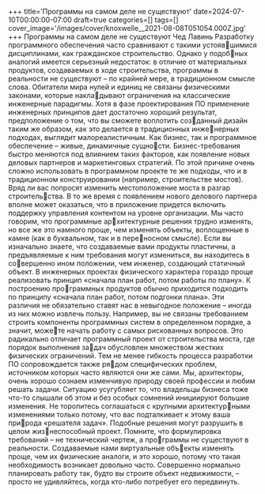 +++
title='Программы на самом деле не существуют'
date=2024-07-10T00:00:00-07:00
draft=true
categories=[]
tags=[]
cover_image='/images/cover/knoxwelle__2021-08-08T051054.000Z.jpg'
+++
Программы на самом деле 
не существуют
Чед Лавинь
Разработку программного обеспечения часто сравнивают с такими устоявшимися дисциплинами, как гражданское строительство. Однако у подобных аналогий имеется серьезный недостаток: в отличие от материальных
продуктов, создаваемых в ходе строительства, программы в реальности не
существуют – по крайней мере, в традиционном смысле слова. Обитатели
мира нулей и единиц не связаны физическими законами, которые накладывают ограничения на классические инженерные парадигмы. Хотя в фазе
проектирования ПО применение инженерных принципов дает достаточно
хороший результат, предположение о том, что вы сможете воплотить созданный дизайн таким же образом, как это делается в традиционных инженерных подходах, выглядит малореалистичным.
Как бизнес, так и программное обеспечение – живые, динамичные сущности. Бизнес-требования быстро меняются под влиянием таких факторов, как
появление новых деловых партнеров и маркетинговых стратегий. По этой
причине очень сложно использовать в программном проекте те же подходы,
что и в традиционном конструировании (например, строительстве мостов).
Вряд ли вас попросят изменить местоположение моста в разгар строительства. В то же время с появлением нового делового партнера вполне может
оказаться, что в приложение придется включить поддержку управления
контентом на уровне организации. Мы часто говорим, что программные архитектурные решения трудно изменять, но все же это намного проще, чем
изменять объекты, воплощенные в камне (как в буквальном, так и в переносном смысле).
Если вы изначально знаете, что создаваемые вами продукты пластичны,
а предъявляемые к ним требования могут измениться, вы находитесь в совершенно ином положении, чем инженер, создающий статичный объект.
В инженерных проектах физического характера гораздо проще реализовать
принцип «сначала план работ, потом работы по плану». К построению программных продуктов обычно приходится подходить по принципу «сначала
план работ, потом подгонки плана».
Эти различия не обязательно ставят нас в невыгодное положение – иногда из
них можно извлечь пользу. Например, вы не связаны требованием строить
компоненты программных систем в определенном порядке, а значит, можете начать работу с самых рискованных вопросов. Это радикально отличает
программный проект от строительства моста, где порядок выполнения задач обусловлен множеством жестких физических ограничений.
Тем не менее гибкость процесса разработки ПО сопровождается также рядом специфических проблем, источником которых часто являются они же
сами. Мы, архитекторы, очень хорошо сознаем изменчивую природу своей
профессии и любим решать задачи. Ситуацию усугубляет то, что владельцы
бизнеса тоже что-то слышали об этом и без особых сомнений инициируют
большие изменения. Не торопитесь соглашаться с крупными архитектурными изменениями только потому, что вас подталкивает к этому ваша природа «решателя задач». Подобные решения могут разрушить в целом жизнеспособный проект.
Помните, что формулировка требований – не технический чертеж, а программы не существуют в реальности. Создаваемые нами виртуальные объекты изменять проще, чем их физические аналоги, и это хорошо, потому
что такая необходимость возникает довольно часто. Совершенно нормально
планировать работу так, будто вы строите объект недвижимости, – просто не
удивляйтесь, когда кто-либо потребует его передвинуть.
